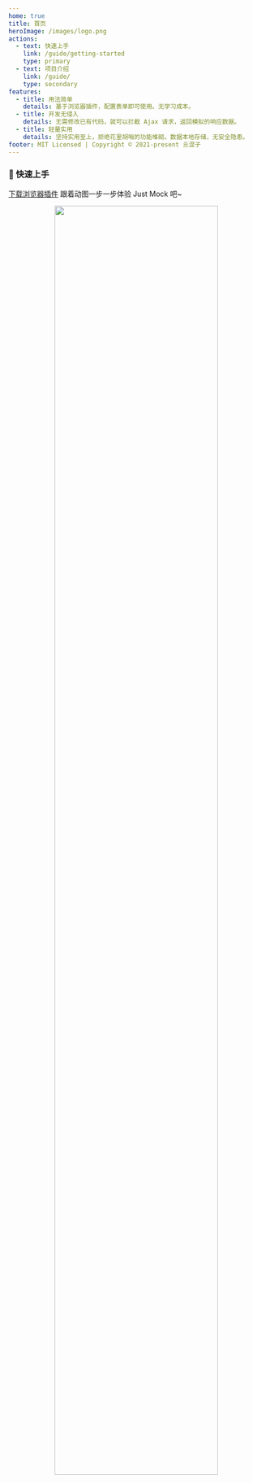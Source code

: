 ```yaml
---
home: true
title: 首页
heroImage: /images/logo.png
actions:
  - text: 快速上手
    link: /guide/getting-started
    type: primary
  - text: 项目介绍
    link: /guide/
    type: secondary
features:
  - title: 用法简单
    details: 基于浏览器插件，配置表单即可使用。无学习成本。
  - title: 开发无侵入
    details: 无需修改已有代码，就可以拦截 Ajax 请求，返回模拟的响应数据。
  - title: 轻量实用
    details: 坚持实用至上，拒绝花里胡哨的功能堆砌。数据本地存储，无安全隐患。
footer: MIT Licensed | Copyright © 2021-present 亖混子
---
```


### 🚀 快速上手

<a href="https://video-1251432287.cos.ap-beijing.myqcloud.com/Just%20Mock-v1.0.1.zip">下载浏览器插件</a>
跟着动图一步一步体验 Just Mock 吧~

<div style="text-align: center;">
<img src="https://video-1251432287.cos.ap-beijing.myqcloud.com/1.gif" width="80%" >
</div>
